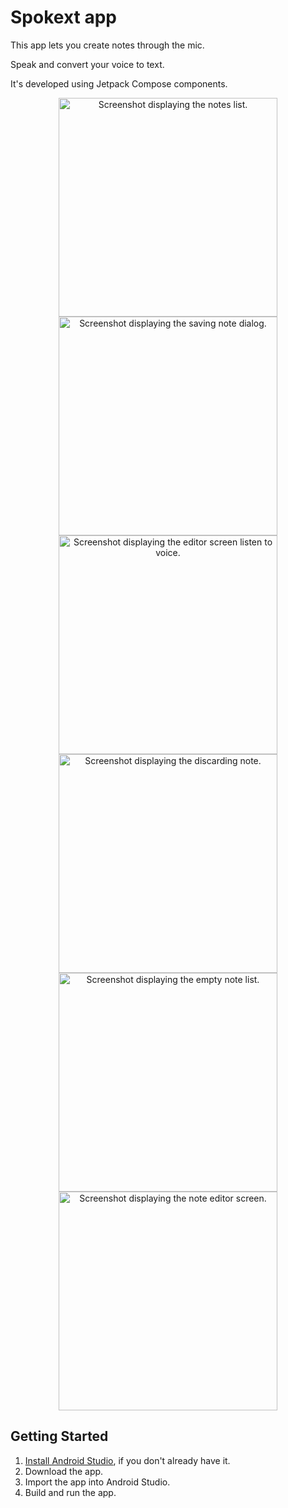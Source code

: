 Spokext app
==================================

This app lets you create notes through the mic.

Speak and convert your voice to text.

It's developed using Jetpack Compose components.

<p align="center">
  <img src="./asset-docs/demo6.png" width="350px" alt="Screenshot displaying the notes list.">  
  <img src="./asset-docs/demo5.png" width="350px" alt="Screenshot displaying the saving note dialog.">
  <img src="./asset-docs/demo3.png" width="350px" alt="Screenshot displaying the editor screen listen to voice.">
  <img src="./asset-docs/demo4.png" width="350px" alt="Screenshot displaying the discarding note.">
  <img src="./asset-docs/demo.png" width="350px" alt="Screenshot displaying the empty note list.">
  <img src="./asset-docs/demo2.png" width="350px" alt="Screenshot displaying the note editor screen.">
</p>

Getting Started
---------------

1. [Install Android Studio](https://developer.android.com/studio/install.html), if you don't already
   have it.
2. Download the app.
3. Import the app into Android Studio.
4. Build and run the app.
